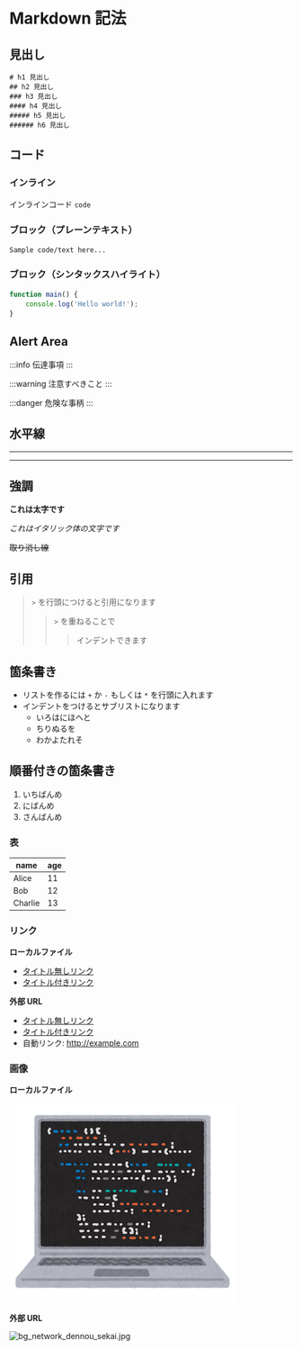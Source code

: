 # Markdown 記法

## 見出し

```
# h1 見出し
## h2 見出し
### h3 見出し
#### h4 見出し
##### h5 見出し
###### h6 見出し
```

## コード

### インライン

インラインコード `code`

### ブロック（プレーンテキスト）

```
Sample code/text here...
```

### ブロック（シンタックスハイライト）

```js
function main() {
    console.log('Hello world!');
}
```

## Alert Area

:::info
伝達事項
:::

:::warning
注意すべきこと
:::

:::danger
危険な事柄
:::

## 水平線

---
---

## 強調

**これは太字です**

*これはイタリック体の文字です*

~~取り消し線~~

## 引用

> `>` を行頭につけると引用になります
> > `>` を重ねることで
> > > インデントできます

## 箇条書き

+ リストを作るには `+` か `-` もしくは `*` を行頭に入れます
+ インデントをつけるとサブリストになります
    * いろはにほへと
    + ちりぬるを
    - わかよたれそ

## 順番付きの箇条書き

1. いちばんめ
2. にばんめ
3. さんばんめ

### 表

| name  | age |
| ------- | -- |
| Alice   | 11 |
| Bob     | 12 |
| Charlie | 13 |

### リンク

**ローカルファイル**

- [タイトル無しリンク](./basics.md)
- [タイトル付きリンク](./basics.md "基本的な使い方")

**外部 URL**

- [タイトル無しリンク](http://example.com)
- [タイトル付きリンク](http://example.com "タイトルの例")
- 自動リンク: http://example.com


### 画像

**ローカルファイル**

![](../images/computer_screen_programming.png)

**外部 URL**

![bg_network_dennou_sekai.jpg](https://3.bp.blogspot.com/-vF3FmP68kSY/WvQG-YjKKAI/AAAAAAABL3Q/vN_Pn4XbznQfUfzJl_R3eSurBJYGxun0QCLcBGAs/s600/bg_network_dennou_sekai.jpg)
